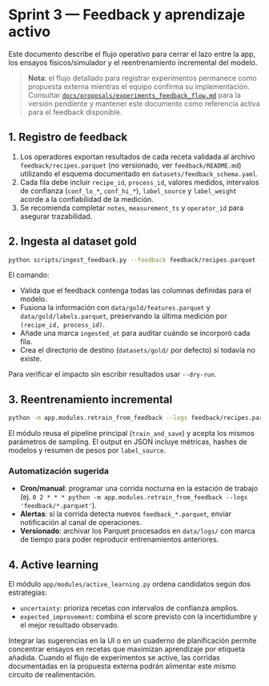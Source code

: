 # Sprint 3 — Feedback y aprendizaje activo

Este documento describe el flujo operativo para cerrar el lazo entre la app,
los ensayos físicos/simulador y el reentrenamiento incremental del modelo.

> **Nota**: el flujo detallado para registrar experimentos permanece como
> propuesta externa mientras el equipo confirma su implementación. Consultar
> [`docs/proposals/experiments_feedback_flow.md`](proposals/experiments_feedback_flow.md)
> para la versión pendiente y mantener este documento como referencia activa
> para el feedback disponible.

## 1. Registro de feedback

1. Los operadores exportan resultados de cada receta validada al archivo
   `feedback/recipes.parquet` (no versionado, ver `feedback/README.md`) utilizando
   el esquema documentado en `datasets/feedback_schema.yaml`.
2. Cada fila debe incluir `recipe_id`, `process_id`, valores medidos,
   intervalos de confianza (`conf_lo_*`, `conf_hi_*`), `label_source` y
   `label_weight` acorde a la confiabilidad de la medición.
3. Se recomienda completar `notes`, `measurement_ts` y `operator_id` para
   asegurar trazabilidad.

## 2. Ingesta al dataset gold

```bash
python scripts/ingest_feedback.py --feedback feedback/recipes.parquet --gold-dir data/gold
```

El comando:

* Valida que el feedback contenga todas las columnas definidas para el modelo.
* Fusiona la información con `data/gold/features.parquet` y
  `data/gold/labels.parquet`, preservando la última medición por
  `(recipe_id, process_id)`.
* Añade una marca `ingested_at` para auditar cuándo se incorporó cada fila.
* Crea el directorio de destino (`datasets/gold/` por defecto) si todavía no
  existe.

Para verificar el impacto sin escribir resultados usar `--dry-run`.

## 3. Reentrenamiento incremental

```bash
python -m app.modules.retrain_from_feedback --logs feedback/recipes.parquet --gold data/gold
```

El módulo reusa el pipeline principal (`train_and_save`) y acepta los mismos
parámetros de sampling. El output en JSON incluye métricas, hashes de modelos y
resumen de pesos por `label_source`.

### Automatización sugerida

* **Cron/manual**: programar una corrida nocturna en la estación de trabajo
  (ej. `0 2 * * * python -m app.modules.retrain_from_feedback --logs 'feedback/*.parquet'`).
* **Alertas**: si la corrida detecta nuevos `feedback_*.parquet`, enviar
  notificación al canal de operaciones.
* **Versionado**: archivar los Parquet procesados en `data/logs/` con marca de
  tiempo para poder reproducir entrenamientos anteriores.

## 4. Active learning

El módulo `app/modules/active_learning.py` ordena candidatos según dos
estrategias:

* `uncertainty`: prioriza recetas con intervalos de confianza amplios.
* `expected_improvement`: combina el score previsto con la incertidumbre y el
  mejor resultado observado.

Integrar las sugerencias en la UI o en un cuaderno de planificación permite
concentrar ensayos en recetas que maximizan aprendizaje por etiqueta añadida.
Cuando el flujo de experimentos se active, las corridas documentadas en la
propuesta externa podrán alimentar este mismo circuito de realimentación.
